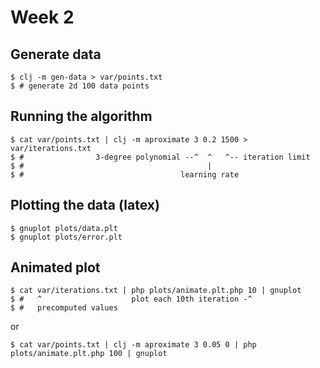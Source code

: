 # Week 2

## Generate data

```
$ clj -m gen-data > var/points.txt
$ # generate 2d 100 data points
```

## Running the algorithm

```
$ cat var/points.txt | clj -m aproximate 3 0.2 1500 > var/iterations.txt
$ #                3-degree polynomial --^  ^   ^-- iteration limit
$ #                                         |
$ #                                   learning rate
```

## Plotting the data (latex)

```
$ gnuplot plots/data.plt
$ gnuplot plots/error.plt
```

## Animated plot

```
$ cat var/iterations.txt | php plots/animate.plt.php 10 | gnuplot
$ #   ^                    plot each 10th iteration -^
$ #   precomputed values
```

or

```
$ cat var/points.txt | clj -m aproximate 3 0.05 0 | php plots/animate.plt.php 100 | gnuplot
```
